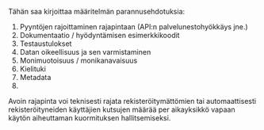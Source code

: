 Tähän saa kirjoittaa määritelmän parannusehdotuksia:

1. Pyyntöjen rajoittaminen rajapintaan (API:n palvelunestohyökkäys jne.)
2. Dokumentaatio / hyödyntämisen esimerkkikoodit
3. Testaustulokset
4. Datan oikeellisuus ja sen varmistaminen
5. Monimuotoisuus / monikanavaisuus
6. Kielituki
7. Metadata
8. 


Avoin rajapinta voi teknisesti rajata rekisteröitymättömien tai automaattisesti rekisteröityneiden käyttäjien kutsujen määrää per aikayksikkö vapaan käytön aiheuttaman kuormituksen hallitsemiseksi.
